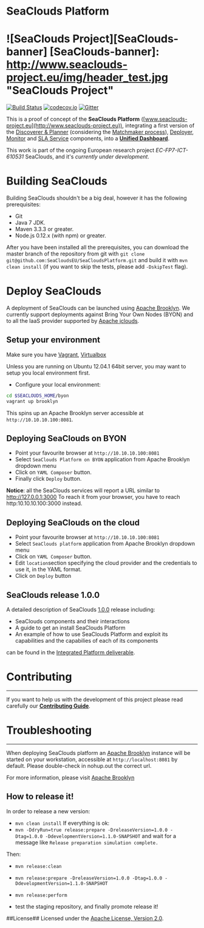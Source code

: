 SeaClouds Platform
==================
![SeaClouds Project][SeaClouds-banner]
[SeaClouds-banner]: http://www.seaclouds-project.eu/img/header_test.jpg  "SeaClouds Project"
==================
[![Build Status](https://api.travis-ci.org/SeaCloudsEU/SeaCloudsPlatform.svg?branch=master)](https://travis-ci.org/SeaCloudsEU/SeaCloudsPlatform)&nbsp;[![codecov.io](https://codecov.io/github/SeaCloudsEU/SeaCloudsPlatform/coverage.svg?branch=master)](https://codecov.io/github/SeaCloudsEU/SeaCloudsPlatform?branch=master)&nbsp;[![Gitter](https://badges.gitter.im/gitterHQ/gitter.svg)](https://gitter.im/SeaCloudsEU/SeaCloudsPlatform)

This is a proof of concept of the **SeaClouds Platform** ([www.seaclouds-project.eu](http://www.seaclouds-project.eu)), integrating a first version of the [Discoverer & Planner](../planner-branch/planner/) (considering the [Matchmaker process](../planner-branch/planner/matchmaker/)), [Deployer](./deployer/), [Monitor](./monitor/) and [SLA Service](https://github.com/SeaCloudsEU/sla-core/) components, into a [**Unified Dashboard**](./dashboard/src/main/webapp).


This work is part of the ongoing European research project *EC-FP7-ICT-610531* SeaClouds, and it's *currently under development*.

# Building SeaClouds
Building SeaClouds shouldn't be a big deal, however it has the following prerequisites:
- Git
- Java 7 JDK.
- Maven 3.3.3 or greater.
- Node.js 0.12.x (with npm) or greater.

After you have been installed all the prerequisites, you can download the master branch of the repository from git with `git clone git@github.com:SeaCloudsEU/SeaCloudsPlatform.git` and build it with `mvn clean install` (if you want to skip the tests, please add `-DskipTest` flag). 

# Deploy SeaClouds
A deployment of SeaClouds can be launched using [Apache Brooklyn](https://github.com/apache/brooklyn). We currently support deployments against Bring Your
Own Nodes (BYON) and to all the IaaS provider supported by [Apache jclouds](http://jclouds.org).

## Setup your environment

Make sure you have [Vagrant](https://www.vagrantup.com/), [Virtualbox](https://www.virtualbox.org/)

Unless you are running on Ubuntu 12.04.1 64bit server, you may want to setup you local environment first.

- Configure your local environment:
```bash
cd $SEACLOUDS_HOME/byon
vagrant up brooklyn
```
This spins up an Apache Brooklyn server accessible at `http://10.10.10.100:8081`.

## Deploying SeaClouds on BYON

- Point your favourite browser at `http://10.10.10.100:8081`
- Select `SeaClouds Platform on BYON` application from Apache Brooklyn dropdown menu
- Click on `YAML Composer` button.
- Finally click `Deploy` button.

**Notice**: all the SeaClouds services will report a URL similar to http://127.0.0.1:3000
To reach it from your browser, you have to reach http:10.10.10.100:3000 instead.

## Deploying SeaClouds on the cloud

- Point your favourite browser at `http://10.10.10.100:8081`
- Select `SeaClouds platform` application from Apache Brooklyn dropdown menu
- Click on `YAML Composer` button.
- Edit `location`section specifying the cloud provider and the credentials to use it, in the YAML format.
- Click on `Deploy` button


## SeaClouds release 1.0.0

A detailed description of SeaClouds [1.0.0](https://github.com/SeaCloudsEU/SeaCloudsPlatform/releases/tag/1.0.0) release including:
- SeaClouds components and their interactions
- A guide to get an install SeaClouds Platform
- An example of how to use SeaClouds Platform and exploit its capabilities and the capabilies of each of its components

can be found in the [Integrated Platform deliverable](https://drive.google.com/file/d/0B3naRHlVBGTEdmYySFVWSGdIYzA/view?usp=sharing).

# Contributing
-------------
If you want to help us with the development of this project please read carefully our [**Contributing Guide**](CONTRIBUTING.md). 

# Troubleshooting
-------------
When deploying SeaClouds platform an [Apache Brooklyn](http://brooklyn.io) instance will be started on your
workstation, accessible at `http://localhost:8081` by default. Please double-check in nohup.out the correct url.

For more information, please visit [Apache Brooklyn](https://brooklyn.incubator.apache.org/download/index.html)

How to release it!
-------------------
In order to release a new version:

- `mvn clean install` If everything is ok:
- `mvn -DdryRun=true release:prepare -DreleaseVersion=1.0.0 -Dtag=1.0.0 -DdevelopmentVersion=1.1.0-SNAPSHOT` and wait for a message like `Release preparation simulation complete.`

Then:
- `mvn release:clean`
- `mvn release:prepare -DreleaseVersion=1.0.0 -Dtag=1.0.0 -DdevelopmentVersion=1.1.0-SNAPSHOT`
- `mvn release:perform`

- test the staging repository, and finally promote release it!

##License##
Licensed under the [Apache License, Version 2.0](http://www.apache.org/licenses/LICENSE-2.0).
